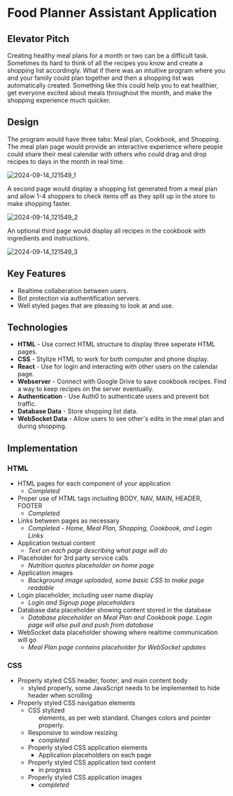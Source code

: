 # Food Planner Assistant Application
## Elevator Pitch
Creating healthy meal plans for a month or two can be a difficult task. Sometimes its hard to think of all the recipes you know and create a shopping list accordingly. What if there was an intuitive program where you and your family could plan together and then a shopping list was automatically created. Something like this could help you to eat healthier, get everyone excited about meals throughout the month, and make the shopping experience much quicker. 

## Design
The program would have three tabs: Meal plan, Cookbook, and Shopping. The meal plan page would provide an interactive experience where people could share their meal calendar with others who could drag and drop recipes to days in the month in real time. 

![2024-09-14_121549_1](https://github.com/user-attachments/assets/ed0a8729-2f9d-4ecb-a44f-5516aa7dbc04)

A second page would display a shopping list generated from a meal plan and allow 1-4 shoppers to check items off as they split up in the store to make shopping faster.

![2024-09-14_121549_2](https://github.com/user-attachments/assets/a814d97d-d066-4d6e-8f57-3489ff10c5f1)

An optional third page would display all recipes in the cookbook with ingredients and instructions.

![2024-09-14_121549_3](https://github.com/user-attachments/assets/9cadd08d-15f6-4a4f-9660-c9788155ac3b)

## Key Features
- Realtime collaberation between users.
- Bot protection via authentification servers.
- Well styled pages that are pleasing to look at and use.

## Technologies

- **HTML** - Use correct HTML structure to display three seperate HTML pages.
- **CSS** - Stylize HTML to work for both computer and phone display.
- **React** - Use for login and interacting with other users on the calendar page.
- **Webserver** - Connect with Google Drive to save cookbook recipes. Find a way to keep recipes on the server eventually. 
- **Authentication** - Use Auth0 to authenticate users and prevent bot traffic.
- **Database Data** - Store shopping list data.
- **WebSocket Data** - Allow users to see other's edits in the meal plan and during shopping.


## Implementation 
### HTML
- HTML pages for each component of your application
  - *Completed*
- Proper use of HTML tags including BODY, NAV, MAIN, HEADER, FOOTER
  - *Completed*
- Links between pages as necessary
  - *Completed - Home, Meal Plan, Shopping, Cookbook, and Login Links*
- Application textual content
  - *Text on each page describing what page will do*
- Placeholder for 3rd party service calls
  - *Nutrition quotes placeholder on home page*
- Application images
  - *Background image uploaded, some basic CSS to make page readable*
- Login placeholder, including user name display
  - *Login and Signup page placeholders*
- Database data placeholder showing content stored in the database
  - *Database placeholder on Meal Plan and Cookbook page. Login page will also pull and push from database*
- WebSocket data placeholder showing where realtime communication will go
  - *Meal Plan page contains placeholder for WebSocket updates*
 
### CSS

- Properly styled CSS header, footer, and main content body
  - styled properly, some JavaScript needs to be implemented to hide header when scrolling
- Properly styled CSS navigation elements
  - CSS stylized <ul> elements, as per web standard. Changes colors and pointer properly.
- Responsive to window resizing
  - *completed*
- Properly styled CSS application elements
  - Application placeholders on each page
- Properly styled CSS application text content
  - in progress
- Properly styled CSS application images
  - *completed*


